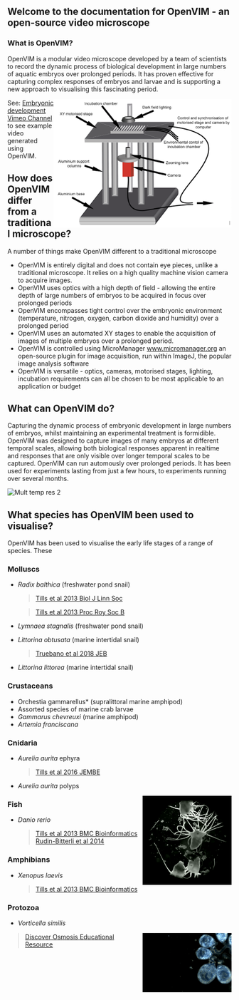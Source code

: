 ## Welcome to the documentation for OpenVIM - an open-source video microscope


### What is OpenVIM?
OpenVIM is a modular video microscope developed by a team of scientists to record the dynamic process of biological development in large numbers of aquatic embryos over prolonged periods. It has proven effective for capturing complex responses of embryos and larvae and is supporting a new approach to visualising this fascinating period.

<img src="assets/OpenVIM.png" title = "OpenVIM Figure" align = "right" width="400">

See: [Embryonic development Vimeo Channel](www.vimeo.com/channels/embryonicdevelopment) to see example video generated using OpenVIM.


## How does OpenVIM differ from a traditional microscope?
A number of things make OpenVIM different to a traditional microscope
 * OpenVIM is entirely digital and does not contain eye pieces, unlike a traditional microscope. It relies on a high quality machine vision camera to acquire images.
 * OpenVIM uses optics with a high depth of field - allowing the entire depth of large numbers of embryos to be acquired in focus over prolonged periods
 * OpenVIM encompasses tight control over the embryonic environment (temperature, nitrogen, oxygen, carbon dioxide and humidity) over a prolonged period
 * OpenVIM uses an automated XY stages to enable the acquisition of images of multiple embryos over a prolonged period.
 * OpenVIM is controlled using MicroManager www.micromanager.org an open-source plugin for image acquisition, run within ImageJ, the popular image analysis software
 * OpenVIM is versatile - optics, cameras, motorised stages, lighting, incubation requirements can all be chosen to be most applicable to an application or budget


## What can OpenVIM do?
Capturing the dynamic process of embryonic development in large numbers of embryos, whilst maintaining an experimental treatment is formidible. OpenVIM was designed to capture images of many embryos at different temporal scales, allowing both biological responses apparent in realtime and responses that are only visible over longer temporal scales to be captured. OpenVIM can run automously over prolonged periods. It has been used for experiments lasting from just a few hours, to experiments running over several months.

<img src="assets/radixDevelopment.gif" title= "Mult temp res 2" width = "500">


## What species has OpenVIM been used to visualise?

OpenVIM has been used to visualise the early life stages of a range of species. These

### Molluscs
* *Radix balthica* (freshwater pond snail)
   > [Tills et al 2013 Biol J Linn Soc](https://academic.oup.com/biolinnean/article/110/3/581/2415874)
   
   > [Tills et al 2013 Proc  Roy Soc B](http://rspb.royalsocietypublishing.org/content/280/1769/20131479.short)
* *Lymnaea stagnalis* (freshwater pond snail)
* *Littorina obtusata* (marine intertidal snail)
   > [Truebano et al 2018 JEB](http://jeb.biologists.org/content/221/8/jeb171629)
* *Littorina littorea* (marine intertidal snail)

### Crustaceans
* Orchestia gammarellus* (supralittoral marine amphipod)
* Assorted species of marine crab larvae
* *Gammarus chevreuxi* (marine amphipod)
* *Artemia franciscana*

### Cnidaria
*  *Aurelia aurita*  ephyra
   > [Tills et al 2016 JEMBE](https://www.sciencedirect.com/science/article/pii/S0022098116300491)
*  *Aurelia aurita* polyps

<img src="assets/jellyfishPolyps.gif" title= "jellyfish polyps" width = "200" align="right">
   
### Fish
* *Danio rerio* 
  > [Tills et al 2013 BMC Bioinformatics](https://bmcbioinformatics.biomedcentral.com/articles/10.1186/1471-2105-14-37)
  > [Rudin-Bitterli et al 2014](http://journals.plos.org/plosone/article?id=10.1371/journal.pone.0113235)

### Amphibians
* *Xenopus laevis* 
  >  [Tills et al 2013 BMC Bioinformatics](https://bmcbioinformatics.biomedcentral.com/articles/10.1186/1471-2105-14-37)

### Protozoa
* *Vorticella similis* 

<img src="assets/marineVorticellaColony.gif" title= "Mult temp res 2" width = "200" align="right">

  >  [Discover Osmosis Educational Resource](www.discoverosmosis.com)
 

